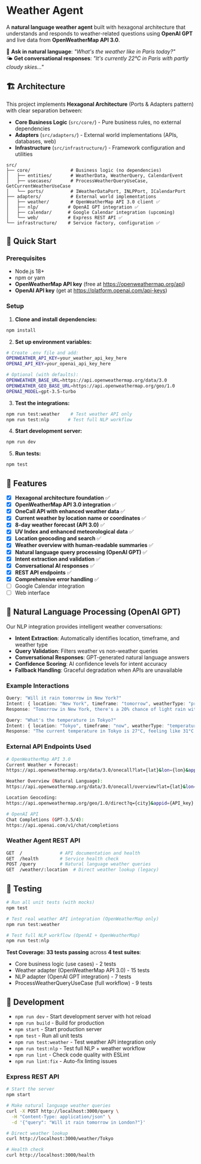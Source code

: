 # Weather Agent

A **natural language weather agent** built with hexagonal architecture that understands and responds to weather-related questions using **OpenAI GPT** and live data from **OpenWeatherMap API 3.0**.

🤖 **Ask in natural language**: *"What's the weather like in Paris today?"*  
🌤️ **Get conversational responses**: *"It's currently 22°C in Paris with partly cloudy skies..."*

## 🏗️ Architecture

This project implements **Hexagonal Architecture** (Ports & Adapters pattern) with clear separation between:

- **Core Business Logic** (`src/core/`) - Pure business rules, no external dependencies
- **Adapters** (`src/adapters/`) - External world implementations (APIs, databases, web)
- **Infrastructure** (`src/infrastructure/`) - Framework configuration and utilities

```
src/
├── core/               # Business logic (no dependencies)
│   ├── entities/       # WeatherData, WeatherQuery, CalendarEvent
│   ├── usecases/       # ProcessWeatherQueryUseCase, GetCurrentWeatherUseCase
│   └── ports/          # IWeatherDataPort, INLPPort, ICalendarPort
├── adapters/           # External world implementations
│   ├── weather/        # OpenWeatherMap API 3.0 client ✅
│   ├── nlp/           # OpenAI GPT integration ✅
│   ├── calendar/      # Google Calendar integration (upcoming)
│   └── web/           # Express REST API ✅
└── infrastructure/    # Service factory, configuration ✅
```

## 🚀 Quick Start

### Prerequisites
- Node.js 18+
- npm or yarn
- **OpenWeatherMap API key** (free at https://openweathermap.org/api)
- **OpenAI API key** (get at https://platform.openai.com/api-keys)

### Setup

1. **Clone and install dependencies:**
```bash
npm install
```

2. **Set up environment variables:**
```bash
# Create .env file and add:
OPENWEATHER_API_KEY=your_weather_api_key_here
OPENAI_API_KEY=your_openai_api_key_here

# Optional (with defaults):
OPENWEATHER_BASE_URL=https://api.openweathermap.org/data/3.0
OPENWEATHER_GEO_BASE_URL=https://api.openweathermap.org/geo/1.0
OPENAI_MODEL=gpt-3.5-turbo
```

3. **Test the integrations:**
```bash
npm run test:weather    # Test weather API only
npm run test:nlp       # Test full NLP workflow
```

4. **Start development server:**
```bash
npm run dev
```

5. **Run tests:**
```bash
npm test
```

## 🎯 Features

- [x] **Hexagonal architecture foundation** ✅
- [x] **OpenWeatherMap API 3.0 integration** ✅
- [x] **OneCall API with enhanced weather data** ✅
- [x] **Current weather by location name or coordinates** ✅
- [x] **8-day weather forecast (API 3.0)** ✅
- [x] **UV Index and enhanced meteorological data** ✅
- [x] **Location geocoding and search** ✅
- [x] **Weather overview with human-readable summaries** ✅
- [x] **Natural language query processing (OpenAI GPT)** ✅
- [x] **Intent extraction and validation** ✅
- [x] **Conversational AI responses** ✅
- [x] **REST API endpoints** ✅
- [x] **Comprehensive error handling** ✅
- [ ] Google Calendar integration
- [ ] Web interface

## 🤖 Natural Language Processing (OpenAI GPT)

Our NLP integration provides intelligent weather conversations:

- **Intent Extraction**: Automatically identifies location, timeframe, and weather type
- **Query Validation**: Filters weather vs non-weather queries  
- **Conversational Responses**: GPT-generated natural language answers
- **Confidence Scoring**: AI confidence levels for intent accuracy
- **Fallback Handling**: Graceful degradation when APIs are unavailable

### Example Interactions
```typescript
Query: "Will it rain tomorrow in New York?"
Intent: { location: "New York", timeframe: "tomorrow", weatherType: "precipitation" }
Response: "Tomorrow in New York, there's a 20% chance of light rain with temperatures around 18°C..."

Query: "What's the temperature in Tokyo?"  
Intent: { location: "Tokyo", timeframe: "now", weatherType: "temperature" }
Response: "The current temperature in Tokyo is 27°C, feeling like 31°C with high humidity..."
```


### External API Endpoints Used
```bash
# OpenWeatherMap API 3.0
Current Weather + Forecast:
https://api.openweathermap.org/data/3.0/onecall?lat={lat}&lon={lon}&appid={API_key}

Weather Overview (Natural Language):
https://api.openweathermap.org/data/3.0/onecall/overview?lat={lat}&lon={lon}&appid={API_key}

Location Geocoding:
https://api.openweathermap.org/geo/1.0/direct?q={city}&appid={API_key}

# OpenAI API
Chat Completions (GPT-3.5/4):
https://api.openai.com/v1/chat/completions
```

### Weather Agent REST API
```bash
GET  /              # API documentation and health
GET  /health        # Service health check
POST /query         # Natural language weather queries  
GET  /weather/:location  # Direct weather lookup (legacy)
```

## 🧪 Testing

```bash
# Run all unit tests (with mocks)
npm test

# Test real weather API integration (OpenWeatherMap only)
npm run test:weather

# Test full NLP workflow (OpenAI + OpenWeatherMap)
npm run test:nlp
```

**Test Coverage:** **33 tests passing** across **4 test suites**:
- Core business logic (use cases) - 2 tests  
- Weather adapter (OpenWeatherMap API 3.0) - 15 tests
- NLP adapter (OpenAI GPT integration) - 7 tests
- ProcessWeatherQueryUseCase (full workflow) - 9 tests

## 🔧 Development

- `npm run dev` - Start development server with hot reload
- `npm run build` - Build for production  
- `npm start` - Start production server
- `npm test` - Run all unit tests
- `npm run test:weather` - Test weather API integration only
- `npm run test:nlp` - Test full NLP + weather workflow
- `npm run lint` - Check code quality with ESLint
- `npm run lint:fix` - Auto-fix linting issues

### Express REST API
```bash
# Start the server
npm start

# Make natural language weather queries
curl -X POST http://localhost:3000/query \
  -H "Content-Type: application/json" \
  -d '{"query": "Will it rain tomorrow in London?"}'

# Direct weather lookup  
curl http://localhost:3000/weather/Tokyo

# Health check
curl http://localhost:3000/health
```

